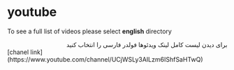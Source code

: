 # youtube
To see a full list of videos please select **english** directory  
<div dir="rtl">
  برای دیدن لیست کامل لینک ویدئوها فولدر فارسی را انتخاب کنید  
</div>
[chanel link](https://www.youtube.com/channel/UCjWSLy3AILzm6IShfSaHTwQ)  
